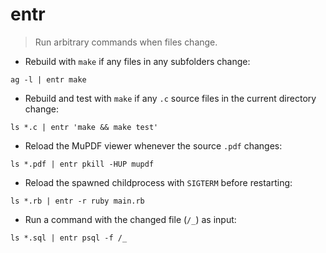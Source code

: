 # entr

> Run arbitrary commands when files change.

- Rebuild with `make` if any files in any subfolders change:

`ag -l | entr make`

- Rebuild and test with `make` if any `.c` source files in the current directory change:

`ls *.c | entr 'make && make test'`

- Reload the MuPDF viewer whenever the source `.pdf` changes:

`ls *.pdf | entr pkill -HUP mupdf`

- Reload the spawned childprocess with `SIGTERM` before restarting:

`ls *.rb | entr -r ruby main.rb`

- Run a command with the changed file (`/_`) as input:

`ls *.sql | entr psql -f /_`
